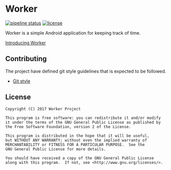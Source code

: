# Worker
[![pipeline status](https://gitlab.com/raatiniemi/worker/badges/master/pipeline.svg)](https://gitlab.com/raatiniemi/worker/commits/master)
[![license](https://img.shields.io/badge/license-GPLv2-blue.svg)](https://www.gnu.org/licenses/old-licenses/gpl-2.0.txt)

Worker is a simple Android application for keeping track of time.

[Introducing Worker](http://raatiniemi.me/thoughts/introducing-worker/)

## Contributing

The project have defined git style guidelines that is expected to be followed.

* [Git style](https://github.com/agis-/git-style-guide)

## License

```
Copyright (C) 2017 Worker Project

This program is free software: you can redistribute it and/or modify
it under the terms of the GNU General Public License as published by
the Free Software Foundation, version 2 of the License.

This program is distributed in the hope that it will be useful,
but WITHOUT ANY WARRANTY; without even the implied warranty of
MERCHANTABILITY or FITNESS FOR A PARTICULAR PURPOSE.  See the
GNU General Public License for more details.

You should have received a copy of the GNU General Public License
along with this program.  If not, see <http://www.gnu.org/licenses/>.
```

